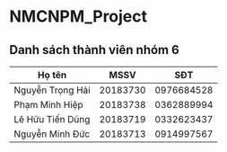 # NMCNPM_Project

## Danh sách thành viên nhóm 6

| Họ tên |MSSV | SĐT |
| ------ | --------------- | ---------------- |
| Nguyễn Trọng Hải| 20183730 | 0976684528 |
| Phạm Minh Hiệp | 20183738 | 0362889994 |
| Lê Hữu Tiến Dũng | 20183719 | 0332623437 |
| Nguyễn Minh Đức|  20183713 | 0914997567 |

